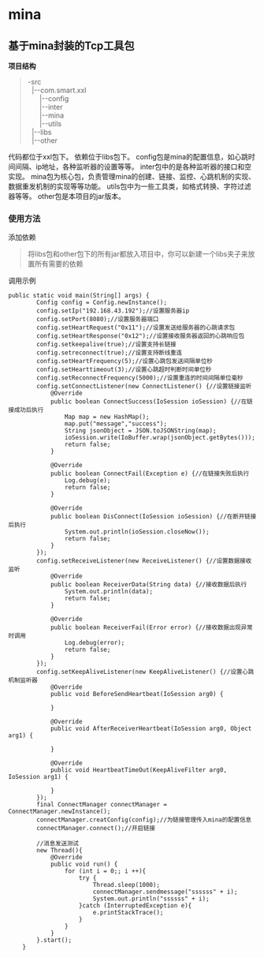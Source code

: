# mina
 基于mina封装的Tcp工具包
 --
  **项目结构**  
  >-src  
  >&nbsp;&nbsp;|--com.smart.xxl   
  >&nbsp;&nbsp;&nbsp;&nbsp;&nbsp;&nbsp;|--config  
  >&nbsp;&nbsp;&nbsp;&nbsp;&nbsp;&nbsp;|--inter  
  >&nbsp;&nbsp;&nbsp;&nbsp;&nbsp;&nbsp;|--mina  
  >&nbsp;&nbsp;&nbsp;&nbsp;&nbsp;&nbsp;|--utils  
  >&nbsp;&nbsp;|--libs  
  >&nbsp;&nbsp;|--other  

代码都位于xxl包下。
依赖位于libs包下。
config包是mina的配置信息，如心跳时间间隔、ip地址，各种监听器的设置等等。
inter包中的是各种监听器的接口和空实现。
mina包为核心包，负责管理mina的创建、链接、监控、心跳机制的实现、数据重发机制的实现等等功能。
utils包中为一些工具类，如格式转换、字符过滤器等等。
other包是本项目的jar版本。
  
### 使用方法
添加依赖
>将libs包和other包下的所有jar都放入项目中，你可以新建一个libs夹子来放置所有需要的依赖  

调用示例
```
public static void main(String[] args) {
        Config config = Config.newInstance();
        config.setIp("192.168.43.192");//设置服务器ip
        config.setPort(8080);//设置服务器端口
        config.setHeartRequest("0x11");//设置发送给服务器的心跳请求包
        config.setHeartResponse("0x12");//设置接收服务器返回的心跳响应包
        config.setkeepalive(true);//设置支持长链接
        config.setreconnect(true);//设置支持断线重连
        config.setHeartFrequency(5);//设置心跳包发送间隔单位秒
        config.setHearttimeout(3);//设置心跳超时判断时间单位秒
        config.setReconnectFrequency(5000);//设置重连的时间间隔单位毫秒
        config.setConnectListener(new ConnectListener() {//设置链接监听
            @Override
            public boolean ConnectSuccess(IoSession ioSession) {//在链接成功后执行
                Map map = new HashMap();
                map.put("message","success");
                String jsonObject = JSON.toJSONString(map);
                ioSession.write(IoBuffer.wrap(jsonObject.getBytes()));
                return false;
            }

            @Override
            public boolean ConnectFail(Exception e) {//在链接失败后执行
                Log.debug(e);
                return false;
            }

            @Override
            public boolean DisConnect(IoSession ioSession) {//在断开链接后执行
                System.out.println(ioSession.closeNow());
                return false;
            }
        });
        config.setReceiveListener(new ReceiveListener() {//设置数据接收监听
            @Override
            public boolean ReceiverData(String data) {//接收数据后执行
                System.out.println(data);
                return false;
            }

            @Override
            public boolean ReceiverFail(Error error) {//接收数据出现异常时调用
                Log.debug(error);
                return false;
            }
        });
        config.setKeepAliveListener(new KeepAliveListener() {//设置心跳机制监听器
            @Override
            public void BeforeSendHeartbeat(IoSession arg0) {

            }

            @Override
            public void AfterReceiverHeartbeat(IoSession arg0, Object arg1) {

            }

            @Override
            public void HeartbeatTimeOut(KeepAliveFilter arg0, IoSession arg1) {

            }
        });
        final ConnectManager connectManager = ConnectManager.newInstance();
        connectManager.creatConfig(config);//为链接管理传入mina的配置信息
        connectManager.connect();//开启链接

        //消息发送测试
        new Thread(){
            @Override
            public void run() {
                for (int i = 0;; i ++){
                    try {
                        Thread.sleep(1000);
                        connectManager.sendmessage("ssssss" + i);
                        System.out.println("ssssss" + i);
                    }catch (InterruptedException e){
                        e.printStackTrace();
                    }
                }
            }
        }.start();
    }
```